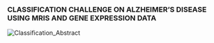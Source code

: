 ### CLASSIFICATION CHALLENGE ON ALZHEIMER’S DISEASE USING MRIS AND GENE EXPRESSION DATA

![Classification_Abstract](https://github.com/Daniel-Hub01/Daniel-Hub01/assets/77064553/091d33bf-a848-4775-9704-04641bc2f626)


